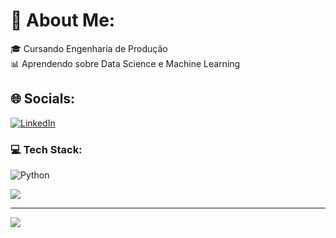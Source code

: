 # 💫 About Me:
🎓 Cursando Engenharia de Produção<br>📊 Aprendendo sobre Data Science e Machine Learning


## 🌐 Socials:
[![LinkedIn](https://img.shields.io/badge/LinkedIn-%230077B5.svg?logo=linkedin&logoColor=white)](https://linkedin.com/in/josemateusrstos) 

### 💻 Tech Stack:
![Python](https://img.shields.io/badge/python-3670A0?style=for-the-badge&logo=python&logoColor=ffdd54)

![](https://quotes-github-readme.vercel.app/api?type=horizontal&theme=dark)

---
[![](https://visitcount.itsvg.in/api?id=josemateusrstos&icon=5&color=1)](https://visitcount.itsvg.in)

<!-- Proudly created with GPRM ( https://gprm.itsvg.in ) -->
